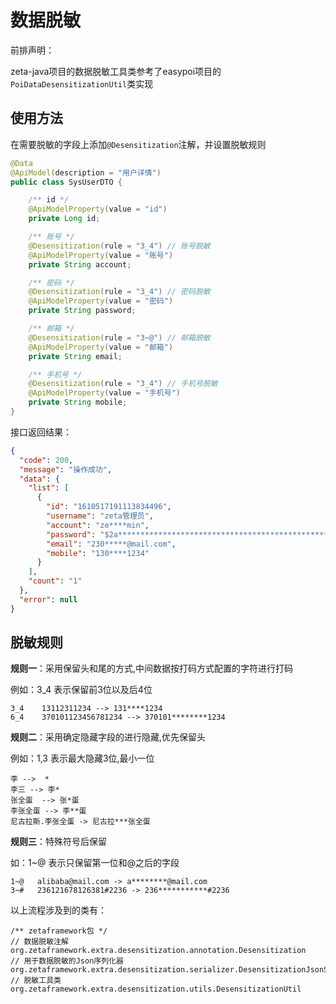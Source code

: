 # 数据脱敏

前排声明：

zeta-java项目的数据脱敏工具类参考了easypoi项目的`PoiDataDesensitizationUtil`类实现


## 使用方法

在需要脱敏的字段上添加`@Desensitization`注解，并设置脱敏规则

```java
@Data
@ApiModel(description = "用户详情")
public class SysUserDTO {

    /** id */
    @ApiModelProperty(value = "id")
    private Long id;

    /** 账号 */
    @Desensitization(rule = "3_4") // 账号脱敏
    @ApiModelProperty(value = "账号")
    private String account;

    /** 密码 */
    @Desensitization(rule = "3_4") // 密码脱敏
    @ApiModelProperty(value = "密码")
    private String password;

    /** 邮箱 */
    @Desensitization(rule = "3~@") // 邮箱脱敏
    @ApiModelProperty(value = "邮箱")
    private String email;

    /** 手机号 */
    @Desensitization(rule = "3_4") // 手机号脱敏
    @ApiModelProperty(value = "手机号")
    private String mobile;
}
```

接口返回结果：
```json
{
  "code": 200,
  "message": "操作成功",
  "data": {
    "list": [
      {
        "id": "1610517191113834496",
        "username": "zeta管理员",
        "account": "ze****min",
        "password": "$2a*****************************************************JnFu",
        "email": "230*****@mail.com",
        "mobile": "130****1234"
      }
    ],
    "count": "1"
  },
  "error": null
}
```


## 脱敏规则

**规则一**：采用保留头和尾的方式,中间数据按打码方式配置的字符进行打码

例如：3_4 表示保留前3位以及后4位
```
3_4    13112311234 --> 131****1234
6_4    370101123456781234 --> 370101********1234
 ```

**规则二**：采用确定隐藏字段的进行隐藏,优先保留头

例如：1,3 表示最大隐藏3位,最小一位
```
李 -->  *
李三 --> 李*
张全蛋  --> 张*蛋
李张全蛋 --> 李**蛋
尼古拉斯.李张全蛋 -> 尼古拉***张全蛋
```

**规则三**：特殊符号后保留

如：1~@ 表示只保留第一位和@之后的字段
```
1~@   alibaba@mail.com -> a********@mail.com
3~#   236121678126381#2236 -> 236***********#2236
```


以上流程涉及到的类有：
```
/** zetaframework包 */
// 数据脱敏注解
org.zetaframework.extra.desensitization.annotation.Desensitization
// 用于数据脱敏的Json序列化器
org.zetaframework.extra.desensitization.serializer.DesensitizationJsonSerializer
// 脱敏工具类
org.zetaframework.extra.desensitization.utils.DesensitizationUtil
```
